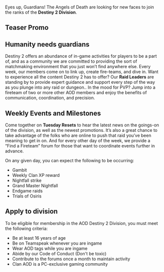 Eyes up, Guardians! The Angels of Death are looking for new faces to join the ranks of the **Destiny 2 Division**.

Teaser Promo
------------

Humanity needs guardians
------------------------

Destiny 2 offers an abundance of in-game activities for players to be a part of, and as a community we are committed to providing the sort of matchmaking environment that you just won’t find anywhere else. Every week, our members come on to link up, create fire-teams, and dive in. Want to experience all the content Destiny 2 has to offer? Our **Raid Leaders** are standing by to provide expert guidance and support every step of the way as you plunge into any raid or dungeon.. In the mood for PVP? Jump into a fireteam of two or more other AOD members and enjoy the benefits of communication, coordination, and precision.

Weekly Events and Milestones
----------------------------

Come together on **Tuesday Resets** to hear the latest news on the goings-on of the division, as well as the newest promotions. It’s also a great chance to take advantage of the folks who are online to push that raid you’ve been meaning to get in on. And for every other day of the week, we provide a “Find a Fireteam” forum for those that want to coordinate events further in advance.

On any given day, you can expect the following to be occurring:

*   Gambit
*   Weekly Clan XP reward
*   Nightfall strike
*   Grand Master Nightfall
*   Endgame raids
*   Trials of Osiris

Apply to division
-----------------

To be eligible for membership in the AOD Destiny 2 Division, you must meet the following criteria:

*   Be at least 16 years of age
*   Be on Teamspeak whenever you are ingame
*   Wear AOD tags while you are ingame
*   Abide by our Code of Conduct (Don't be toxic)
*   Contribute to the forums once a month to maintain activity
*   Clan AOD is a PC-exclusive gaming community